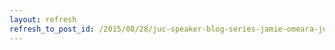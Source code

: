 ```yaml
---
layout: refresh
refresh_to_post_id: /2015/08/28/juc-speaker-blog-series-jamie-omeara-juc-u-s-west
---
```

